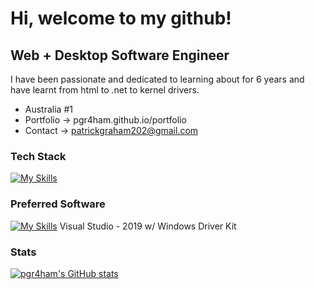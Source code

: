 Hi, welcome to my github!
======================

Web + Desktop Software Engineer
-------------

I have been passionate and dedicated to learning about for 6 years and have learnt from html to .net to kernel drivers.

* Australia #1
* Portfolio -> pgr4ham.github.io/portfolio
* Contact -> patrickgraham202@gmail.com
### Tech Stack
[![My Skills](https://skillicons.dev/icons?i=c,cs,cpp,dotnet,html,css,js,react,java,lua,py)](https://skillicons.dev)

### Preferred Software
[![My Skills](https://skillicons.dev/icons?i=visualstudio,vscode,atom)](https://skillicons.dev)
Visual Studio - 2019 w/ Windows Driver Kit

### Stats
<a href="http://www.github.com/pgr4ham"><img src="https://github-readme-stats.vercel.app/api?username=pgr4ham&show_icons=true&hide=&count_private=true&title_color=5608bd&text_color=ffffff&icon_color=5608bd&bg_color=1c1917&hide_border=true&show_icons=true" alt="pgr4ham's GitHub stats" /></a>
